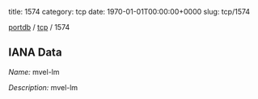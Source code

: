 title: 1574
category: tcp
date: 1970-01-01T00:00:00+0000
slug: tcp/1574

[portdb](/) / [tcp](/category/tcp.html) / 1574


## IANA Data

_Name:_ mvel-lm

_Description:_ mvel-lm

